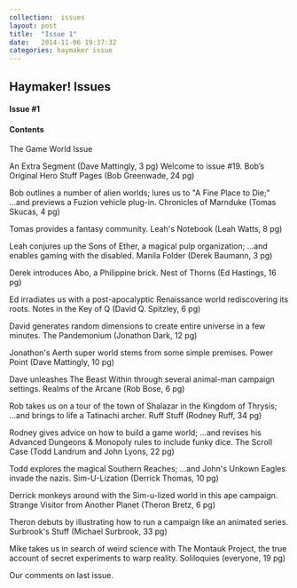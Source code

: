 ```yaml
---
collection:  issues
layout: post
title:  "Issue 1"
date:   2014-11-06 19:37:32
categories: haymaker issue
---
```


<h2>Haymaker! Issues</h2>

<h4>Issue #1</h4>

<h4>Contents</h4>

The Game World Issue

An Extra Segment (Dave Mattingly, 3 pg)
Welcome to issue #19.
Bob’s Original Hero Stuff Pages (Bob Greenwade, 24 pg)

Bob outlines a number of alien worlds;
lures us to "A Fine Place to Die;"
...and previews a Fuzion vehicle plug-in.
Chronicles of Marnduke (Tomas Skucas, 4 pg)

Tomas provides a fantasy community.
Leah's Notebook (Leah Watts, 8 pg)

Leah conjures up the Sons of Ether, a magical pulp organization;
...and enables gaming with the disabled.
Manila Folder (Derek Baumann, 3 pg)

Derek introduces Abo, a Philippine brick.
Nest of Thorns (Ed Hastings, 16 pg)

Ed irradiates us with a post-apocalyptic Renaissance world rediscovering its roots.
Notes in the Key of Q (David Q. Spitzley, 6 pg)

David generates random dimensions to create entire universe in a few minutes.
The Pandemonium (Jonathon Dark, 12 pg)

Jonathon's Aerth super world stems from some simple premises.
Power Point (Dave Mattingly, 10 pg)

Dave unleashes The Beast Within through several animal-man campaign settings.
Realms of the Arcane (Rob Bose, 6 pg)

Rob takes us on a tour of the town of Shalazar in the Kingdom of Thrysis;
...and brings to life a Tatinachi archer.
Ruff Stuff (Rodney Ruff, 34 pg)

Rodney gives advice on how to build a game world;
...and revises his Advanced Dungeons & Monopoly rules to include funky dice.
The Scroll Case (Todd Landrum and John Lyons, 22 pg)

Todd explores the magical Southern Reaches;
...and John's Unkown Eagles invade the nazis.
Sim-U-Lization (Derrick Thomas, 10 pg)

Derrick monkeys around with the Sim-u-lized world in this ape campaign.
Strange Visitor from Another Planet (Theron Bretz, 6 pg)

Theron debuts by illustrating how to run a campaign like an animated series.
Surbrook's Stuff (Michael Surbrook, 33 pg)

Mike takes us in search of weird science with The Montauk Project, the true account of secret experiments to warp reality.
Soliloquies (everyone, 19 pg)

Our comments on last issue.